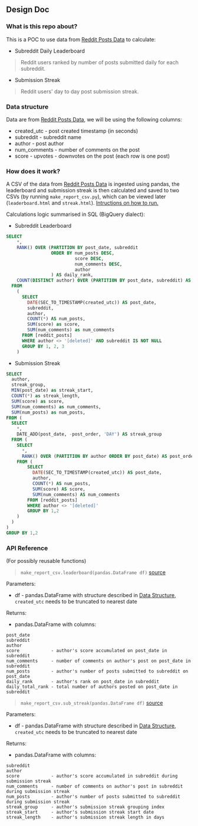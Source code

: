 ## Design Doc
### What is this repo about?
This is a POC to use data from [Reddit Posts Data](https://bigquery.cloud.google.com/dataset/fh-bigquery:reddit_posts) to calculate:
* Subreddit Daily Leaderboard
> Reddit users ranked by number of posts submitted daily for each subreddit.
* Submission Streak
> Reddit users' day to day post submission streak.

### Data structure
Data are from [Reddit Posts Data](https://bigquery.cloud.google.com/dataset/fh-bigquery:reddit_posts), we will be using the following columns:
* created_utc - post created timestamp (in seconds)
* subreddit - subreddit name
* author - post author
* num_comments - number of comments on the post
* score - upvotes - downvotes on the post
(each row is one post)

### How does it work?
A CSV of the data from [Reddit Posts Data](https://bigquery.cloud.google.com/dataset/fh-bigquery:reddit_posts) 
is ingested using pandas, the leaderboard and submission streak is then calculated and saved to two CSVs 
(by running ```make_report_csv.py```), which can be viewed later (```leaderboard.html``` and ```streak.html```). [Intructions on how to run.](https://github.com/chunchuck2000/reddit_posts)

Calculations logic summarised in SQL (BigQuery dialect):
* Subreddit Leaderboard
``` SQL
SELECT
    *,
    RANK() OVER (PARTITION BY post_date, subreddit 
                 ORDER BY num_posts DESC, 
                          score DESC, 
                          num_comments DESC, 
                          author
                 ) AS daily_rank,
    COUNT(DISTINCT author) OVER (PARTITION BY post_date, subreddit) AS daily_total_rank,
  FROM
    (  
      SELECT
        DATE(SEC_TO_TIMESTAMP(created_utc)) AS post_date,
        subreddit,
        author,
        COUNT(*) AS num_posts,
        SUM(score) as score,
        SUM(num_comments) as num_comments
      FROM [reddit_posts]
      WHERE author <> '[deleted]' AND subreddit IS NOT NULL
      GROUP BY 1, 2, 3
    )
```

* Submission Streak
``` SQL
SELECT
  author,
  streak_group,
  MIN(post_date) as streak_start,
  COUNT(*) as streak_length,
  SUM(score) as score,
  SUM(num_comments) as num_comments,
  SUM(num_posts) as num_posts,
FROM (
  SELECT
    *,
    DATE_ADD(post_date, -post_order, 'DAY') AS streak_group
  FROM (
    SELECT
      *,
      RANK() OVER (PARTITION BY author ORDER BY post_date) AS post_order
    FROM (
        SELECT
          DATE(SEC_TO_TIMESTAMP(created_utc)) AS post_date,
          author,
          COUNT(*) AS num_posts,
          SUM(score) AS score,
          SUM(num_comments) AS num_comments
        FROM [reddit_posts]
        WHERE author <> '[deleted]'
        GROUP BY 1,2 
    ) 
  ) 
)
GROUP BY 1,2
```
### API Reference
(For possibly reusable functions)
> ```make_report_csv.leaderboard(pandas.DataFrame df)``` [source](https://github.com/chunchuck2000/reddit_posts/blob/master/make_report_csv.py#L5)

Parameters:
* df - pandas.DataFrame with structure described in [Data Structure](https://github.com/chunchuck2000/reddit_posts/blob/master/DESGIN_DOC.md#data-structure), ```created_utc``` needs to be truncated to nearest date

Returns:
* pandas.DataFrame with columns:
```
post_date
subreddit
author
score            - author's score accumulated on post_date in subreddit
num_comments     - number of comments on author's post on post_date in subreddit
num_posts        - author's number of posts submitted to subreddit on post_date
daily_rank       - author's rank on post_date in subreddit
daily_total_rank - total number of authors posted on post_date in subreddit
```

> ```make_report_csv.sub_streak(pandas.DataFrame df)``` [source](https://github.com/chunchuck2000/reddit_posts/blob/master/make_report_csv.py#L52)

Parameters:
* df - pandas.DataFrame with structure described in [Data Structure](https://github.com/chunchuck2000/reddit_posts/blob/master/DESGIN_DOC.md#data-structure), ```created_utc``` needs to be truncated to nearest date

Returns:
* pandas.DataFrame with columns:
```
subreddit
author
score            - author's score accumulated in subreddit during submission streak
num_comments     - number of comments on author's post in subreddit during submission streak
num_posts        - author's number of posts submitted to subreddit during submission streak
streak_group     - author's submission streak grouping index
streak_start     - author's submission streak start date
streak_length    - author's submission streak length in days
```
